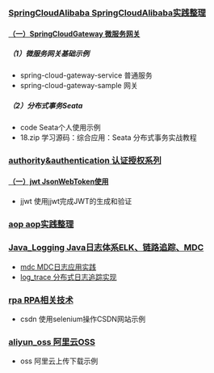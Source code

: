 ### [SpringCloudAlibaba SpringCloudAlibaba实践整理](https://github.com/TheOctopus3430/CodeHub/tree/main/SpringCloudAlibaba)
#### [（一）SpringCloudGateway  微服务网关](https://github.com/TheOctopus3430/CodeHub/tree/main/SpringCloudAlibaba/SpringCloudGateway)
##### （1）微服务网关基础示例 
* spring-cloud-gateway-service  普通服务
* spring-cloud-gateway-sample  网关

##### （2）分布式事务Seata 
* code Seata个人使用示例
* 18.zip  学习源码：综合应用：Seata 分布式事务实战教程


### [authority&authentication  认证授权系列]()
#### [（一）jwt JsonWebToken使用](https://github.com/TheOctopus3430/CodeHub/tree/main/authority&authentication/jwt)
* jjwt  使用jjwt完成JWT的生成和验证





### [aop  aop实践整理]()


### [Java_Logging Java日志体系ELK、链路追踪、MDC]()
* [mdc  MDC日志应用实践](https://github.com/TheOctopus3430/CodeHub/tree/main/Java_Logging/mdc)
* [log_trace  分布式日志追踪实现](https://github.com/TheOctopus3430/CodeHub/tree/main/Java_Logging/log_trace)


### [rpa RPA相关技术]()
* csdn  使用selenium操作CSDN网站示例


### [aliyun_oss 阿里云OSS]()
* oss 阿里云上传下载示例



